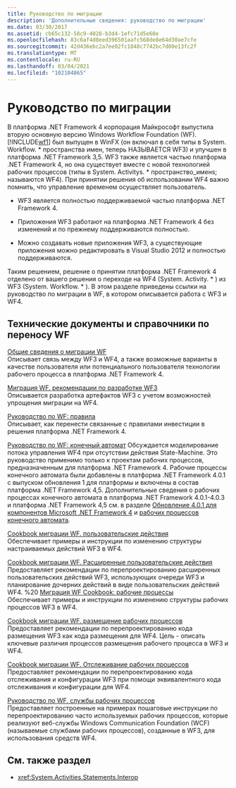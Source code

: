 ```yaml
---
title: Руководство по миграции
description: 'Дополнительные сведения: руководство по миграции'
ms.date: 03/30/2017
ms.assetid: cb65c132-58c9-4028-b3d4-1efc71d5e60e
ms.openlocfilehash: 83c6af4d8eed396501aafc568de8e64d30ae7cfe
ms.sourcegitcommit: 42d436ebc2a7ee02fc1848c7742bc7d80e13fc2f
ms.translationtype: MT
ms.contentlocale: ru-RU
ms.lasthandoff: 03/04/2021
ms.locfileid: "102104865"
---
```

# <a name="migration-guidance"></a>Руководство по миграции

В платформа .NET Framework 4 корпорация Майкрософт выпустила вторую основную версию Windows Workflow Foundation (WF). [!INCLUDE[wf1](../../../includes/wf1-md.md)] был выпущен в WinFX (он включал в себя типы в System. Workflow. \* пространства имен, теперь НАЗЫВАЕТСЯ WF3) и улучшен в платформа .NET Framework 3,5. WF3 также является частью платформа .NET Framework 4, но она существует вместе с новой технологией рабочих процессов (типы в System. Activitys. \* пространство_именs; называются WF4). При принятии решения об использовании WF4 важно помнить, что управление временем осуществляет пользователь.

- WF3 является полностью поддерживаемой частью платформа .NET Framework 4.

- Приложения WF3 работают на платформа .NET Framework 4 без изменений и по прежнему поддерживаются полностью.

- Можно создавать новые приложения WF3, а существующие приложения можно редактировать в Visual Studio 2012 и полностью поддерживаются.

Таким решением, решение о принятии платформа .NET Framework 4 отделено от вашего решения о переходе на WF4 (System. Activity. \* ) из WF3 (System. Workflow. \* ). В этом разделе приведены ссылки на руководство по миграции в WF, в котором описывается работа с WF3 и WF4.

## <a name="wf-migration-white-papers-and-cookbooks"></a>Технические документы и справочники по переносу WF

 [Общие сведения о миграции WF](https://download.microsoft.com/download/5/9/9/599CF8A9-5FE2-426A-A536-A83F84D38BF9/WF%20Migration%20Overview.docx)\
 Описывает связь между WF3 и WF4, а также возможные варианты в качестве пользователя или потенциального пользователя технологии рабочего процесса в платформа .NET Framework 4.

 [Миграция WF. рекомендации по разработке WF3](https://download.microsoft.com/download/5/9/9/599CF8A9-5FE2-426A-A536-A83F84D38BF9/WF%20Migration%20Best%20Practices.docx)\
 Описывается разработка артефактов WF3 с учетом возможностей упрощения миграции на WF4.

 [Руководство по WF: правила](https://download.microsoft.com/download/5/9/9/599CF8A9-5FE2-426A-A536-A83F84D38BF9/WF4%20Rules%20Guidance.docx)\
 Описывает, как перенести связанные с правилами инвестиции в решения платформа .NET Framework 4.

 [Руководство по WF: конечный автомат](https://download.microsoft.com/download/5/9/9/599CF8A9-5FE2-426A-A536-A83F84D38BF9/WF4%20State%20Machine%20Guidance.doc) Обсуждается моделирование потока управления WF4 при отсутствии действия State-Machine. Это руководство применимо только к проектам рабочих процессов, предназначенным для платформа .NET Framework 4. Рабочие процессы конечного автомата были добавлены в платформа .NET Framework 4.0.1 с выпуском обновления 1 для платформы и включены в состав платформа .NET Framework 4,5. Дополнительные сведения о рабочих процессах конечного автомата в платформа .NET Framework 4.0.1-4.0.3 и платформа .NET Framework 4,5 см. в разделе [Обновление 4.0.1 для компонентов Microsoft .NET Framework 4](/previous-versions/dotnet/netframework-4.0/hh290669(v=vs.100)) и [рабочих процессов конечного автомата](state-machine-workflows.md).

 [Cookbook миграции WF. пользовательские действия](https://download.microsoft.com/download/5/9/9/599CF8A9-5FE2-426A-A536-A83F84D38BF9/WF%20Migration%20Cookbook%20Custom%20Activities.docx)\
 Обеспечивает примеры и инструкции по изменению структуры настраиваемых действий WF3 в WF4.

 [Cookbook миграции WF. Расширенные пользовательские действия](https://download.microsoft.com/download/5/9/9/599CF8A9-5FE2-426A-A536-A83F84D38BF9/WF%20Migration%20Cookbook%20Advanced%20Custom%20Activities.docx)\
 Предоставляет рекомендации по перепроектированию расширенных пользовательских действий WF3, использующих очереди WF3 и планирование дочерних действий в виде пользовательских действий WF4.
%20 [Миграция WF Cookbook: рабочие процессы](https://download.microsoft.com/download/5/9/9/599CF8A9-5FE2-426A-A536-A83F84D38BF9/WF%20Migration%20Cookbook%20Workflows.docx)\
 Обеспечивает примеры и инструкции по изменению структуры рабочих процессов WF3 в WF4.

 [Cookbook миграции WF. размещение рабочих процессов](https://download.microsoft.com/download/5/9/9/599CF8A9-5FE2-426A-A536-A83F84D38BF9/WF%20Migration%20Cookbook%20Workflow%20Hosting.docx)\
 Предоставляет рекомендации по перепроектированию кода размещения WF3 как кода размещения для WF4. Цель - описать ключевые различия процессов размещения рабочего процесса в WF3 и WF4.

 [Cookbook миграции WF. Отслеживание рабочих процессов](https://download.microsoft.com/download/5/9/9/599CF8A9-5FE2-426A-A536-A83F84D38BF9/WF%20Migration%20Cookbook%20Workflow%20Tracking.docx)\
 Предоставляет рекомендации по перепроектированию кода отслеживания и конфигурации WF3 при помощи эквивалентного кода отслеживания и конфигурации для WF4.

 [Руководство по WF. службы рабочих процессов](https://download.microsoft.com/download/5/9/9/599CF8A9-5FE2-426A-A536-A83F84D38BF9/WF4%20Workflow%20Services%20Guidance.docx)\
 Предоставляет построенные на примерах пошаговые инструкции по перепроектированию часто используемых рабочих процессов, которые реализуют веб-службы Windows Communication Foundation (WCF) (называемые службами рабочих процессов), созданные в WF3, для использования средств WF4.

## <a name="see-also"></a>См. также раздел

- <xref:System.Activities.Statements.Interop>

